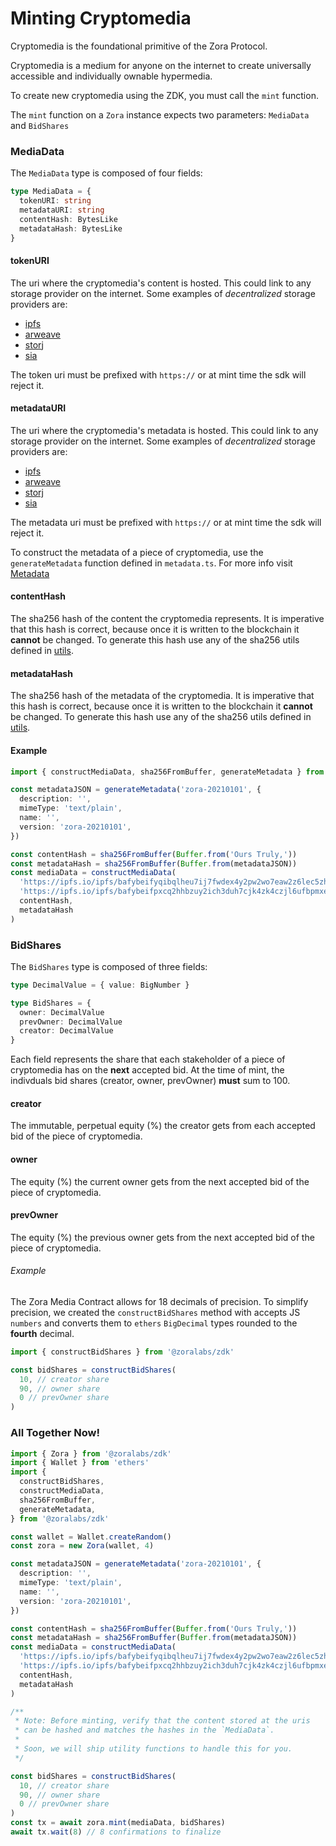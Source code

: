 # Minting Cryptomedia

Cryptomedia is the foundational primitive of the Zora Protocol.

Cryptomedia is a medium for anyone on the internet to create universally accessible and individually ownable hypermedia.

To create new cryptomedia using the ZDK, you must call the `mint` function.

The `mint` function on a `Zora` instance expects two parameters: `MediaData` and `BidShares`

### MediaData

The `MediaData` type is composed of four fields:

```typescript
type MediaData = {
  tokenURI: string
  metadataURI: string
  contentHash: BytesLike
  metadataHash: BytesLike
}
```

#### tokenURI

The uri where the cryptomedia's content is hosted. This could link to any storage provider on the internet. Some examples of _decentralized_ storage providers are:

- [ipfs](https://ipfs.io/)
- [arweave](https://www.arweave.org/)
- [storj](https://storj.io/)
- [sia](https://sia.tech/)

The token uri must be prefixed with `https://` or at mint time the sdk will reject it.

#### metadataURI

The uri where the cryptomedia's metadata is hosted. This could link to any storage provider on the internet. Some examples of _decentralized_ storage providers are:

- [ipfs](https://ipfs.io/)
- [arweave](https://www.arweave.org/)
- [storj](https://storj.io/)
- [sia](https://sia.tech/)

The metadata uri must be prefixed with `https://` or at mint time the sdk will reject it.

To construct the metadata of a piece of cryptomedia, use the `generateMetadata` function defined in `metadata.ts`. For more info visit [Metadata](https://github.com/ourzora/zdk/blob/master/docs/metadata.md)

#### contentHash

The sha256 hash of the content the cryptomedia represents. It is imperative that this hash is correct, because once it is written to the blockchain it **cannot** be changed.
To generate this hash use any of the sha256 utils defined in [utils](../reference/utils).

#### metadataHash

The sha256 hash of the metadata of the cryptomedia. It is imperative that this hash is correct, because once it is written to the blockchain it **cannot** be changed.
To generate this hash use any of the sha256 utils defined in [utils](../reference/utils).

#### Example

```typescript
import { constructMediaData, sha256FromBuffer, generateMetadata } from '@zoralabs/zdk'

const metadataJSON = generateMetadata('zora-20210101', {
  description: '',
  mimeType: 'text/plain',
  name: '',
  version: 'zora-20210101',
})

const contentHash = sha256FromBuffer(Buffer.from('Ours Truly,'))
const metadataHash = sha256FromBuffer(Buffer.from(metadataJSON))
const mediaData = constructMediaData(
  'https://ipfs.io/ipfs/bafybeifyqibqlheu7ij7fwdex4y2pw2wo7eaw2z6lec5zhbxu3cvxul6h4',
  'https://ipfs.io/ipfs/bafybeifpxcq2hhbzuy2ich3duh7cjk4zk4czjl6ufbpmxep247ugwzsny4',
  contentHash,
  metadataHash
)
```

### BidShares

The `BidShares` type is composed of three fields:

```typescript
type DecimalValue = { value: BigNumber }

type BidShares = {
  owner: DecimalValue
  prevOwner: DecimalValue
  creator: DecimalValue
}
```

Each field represents the share that each stakeholder of a piece of cryptomedia has on the **next** accepted bid. At the time of mint, the indivduals bid shares (creator, owner, prevOwner) **must** sum to 100.

#### creator

The immutable, perpetual equity (%) the creator gets from each accepted bid of the piece of cryptomedia.

#### owner

The equity (%) the current owner gets from the next accepted bid of the piece of cryptomedia.

#### prevOwner

The equity (%) the previous owner gets from the next accepted bid of the piece of cryptomedia.

###### Example

The Zora Media Contract allows for 18 decimals of precision. To simplify precision, we created the `constructBidShares` method with accepts JS `numbers` and converts them to `ethers` `BigDecimal` types rounded to the **fourth** decimal.

```typescript
import { constructBidShares } from '@zoralabs/zdk'

const bidShares = constructBidShares(
  10, // creator share
  90, // owner share
  0 // prevOwner share
)
```

### All Together Now!

```typescript
import { Zora } from '@zoralabs/zdk'
import { Wallet } from 'ethers'
import {
  constructBidShares,
  constructMediaData,
  sha256FromBuffer,
  generateMetadata,
} from '@zoralabs/zdk'

const wallet = Wallet.createRandom()
const zora = new Zora(wallet, 4)

const metadataJSON = generateMetadata('zora-20210101', {
  description: '',
  mimeType: 'text/plain',
  name: '',
  version: 'zora-20210101',
})

const contentHash = sha256FromBuffer(Buffer.from('Ours Truly,'))
const metadataHash = sha256FromBuffer(Buffer.from(metadataJSON))
const mediaData = constructMediaData(
  'https://ipfs.io/ipfs/bafybeifyqibqlheu7ij7fwdex4y2pw2wo7eaw2z6lec5zhbxu3cvxul6h4',
  'https://ipfs.io/ipfs/bafybeifpxcq2hhbzuy2ich3duh7cjk4zk4czjl6ufbpmxep247ugwzsny4',
  contentHash,
  metadataHash
)

/**
 * Note: Before minting, verify that the content stored at the uris
 * can be hashed and matches the hashes in the `MediaData`.
 *
 * Soon, we will ship utility functions to handle this for you.
 */

const bidShares = constructBidShares(
  10, // creator share
  90, // owner share
  0 // prevOwner share
)
const tx = await zora.mint(mediaData, bidShares)
await tx.wait(8) // 8 confirmations to finalize
```

